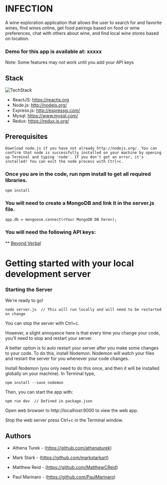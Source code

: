 # INFECTION

A wine exploration application that allows the user to search for and favorite wines, find wines online, get food pairings based on food or wine preferences, chat with others about wine, and find local wine stores based on location.

### Demo for this app is available at: xxxxx

Note: Some features may not work until you add your API keys

## Stack 
![TechStack](https://image.ibb.co/g2MkT9/stack.png)
* ReactJS: https://reactjs.org
* Node.js: http://nodejs.org/
* Express.js: http://expressjs.com/
* Mysql: https://www.mysql.com/
* Redux: https://redux.js.org/

## Prerequisites  

```
Download node.js if you have not already http://nodejs.org/. You can confirm that node is successfully installed on your machine by opening up Terminal and typing 'node'. If you don't get an error, it's installed! You can exit the node process with Ctrl+c.
```

### Once you are in the code, run npm install to get all required libraries.
```
npm install
```
### You will need to create a MongoDB and link it in the server.js file. 
```
app.db = mongoose.connect(<Your MongoDB DB here>);
```
### You will need the following API keys:

  ** [Beyond Verbal](http://www.beyondverbal.com/)

# Getting started with your local development server  

### Starting the Server

We're ready to go! 
```
node server.js  // This will run locally and will need to be restarted on change
```
You can stop the server with Ctrl+c.

However, a slight annoyance here is that every time you change your code, you'll need to stop and restart your server.


A better option is to auto restart your server after you make some changes to your code. To do this, install Nodemon. Nodemon will watch your files and restart the server for you whenever your code changes.

Install Nodemon (you only need to do this once, and then it will be installed globally on your machine). In Terminal type,
```
npm install --save nodemon
```
Then, you can start the app with:
```
npm run dev  // Defined in package.json
```
Open web browser to http://localhost:9000 to view the web app.

Stop the web server press Ctrl+c in the Terminal window.

## Authors


* Athena Turek - (https://github.com/athenaturek)

* Mark Stark - (https://github.com/markstarkart)

* Matthew Reid - (https://github.com/MatthewCReid)

* Paul Marinaro - (https://github.com/PaulMarinaro)
